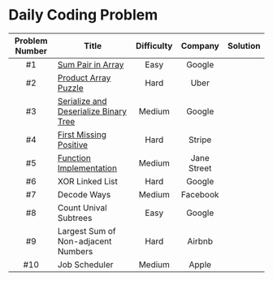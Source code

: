Daily Coding Problem
========================

|Problem Number  |Title                  |Difficulty | Company | Solution |
|:--------------:|-----------------------|:---------:|:-------:|:--------:|
|#1| [Sum Pair in Array](https://github.com/jfandata/Daily_Coding_Problems/blob/master/challenges/1_Sum_Pair_Array.py) | Easy | Google | |
|#2| [Product Array Puzzle](https://github.com/jfandata/Daily_Coding_Problems/blob/master/challenges/2_Product_Array.py) | Hard | Uber | |
|#3| [Serialize and Deserialize Binary Tree](https://github.com/jfandata/Daily_Coding_Problems/blob/master/challenges/3_Serialize_Deserialize_Binary_Tree.py) | Medium | Google | |
|#4| [First Missing Positive](https://github.com/jfandata/Daily_Coding_Problems/blob/master/challenges/4_First_Missing_Positive.py) | Hard | Stripe | |
|#5| [Function Implementation](https://github.com/jfandata/Daily_Coding_Problems/blob/master/challenges/5_Function_Implementation.py) | Medium | Jane Street | |
|#6| XOR Linked List | Hard | Google | |
|#7| Decode Ways | Medium | Facebook | |
|#8| Count Unival Subtrees | Easy | Google | |
|#9| Largest Sum of Non-adjacent Numbers | Hard | Airbnb | |
|#10| Job Scheduler | Medium | Apple | |